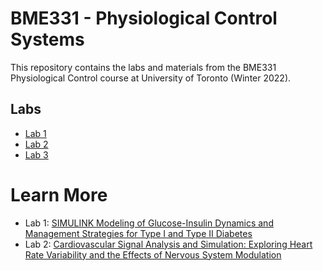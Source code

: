 # BME331 - Physiological Control Systems
This repository contains the labs and materials from the BME331 Physiological Control course at University of Toronto (Winter 2022).

## Labs
- [Lab 1](./Lab1)
- [Lab 2](./Lab2)
- [Lab 3](./Lab3)

# Learn More
- Lab 1: [SIMULINK Modeling of Glucose-Insulin Dynamics and Management Strategies for Type I and Type II Diabetes](https://d-uzun.wixsite.com/deniz-uzun/post/advanced-simulink-modeling-of-glucose-insulin-dynamics-and-management-strategies-for-type-i-and-type)
- Lab 2: [Cardiovascular Signal Analysis and Simulation: Exploring Heart Rate Variability and the Effects of Nervous System Modulation](https://d-uzun.wixsite.com/deniz-uzun/post/cardiovascular-signal-analysis-and-simulation-exploring-heart-rate-variability-and-the-effects-of-n)
